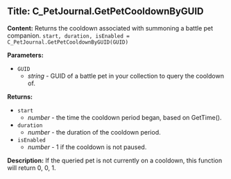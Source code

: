 ## Title: C_PetJournal.GetPetCooldownByGUID

**Content:**
Returns the cooldown associated with summoning a battle pet companion.
`start, duration, isEnabled = C_PetJournal.GetPetCooldownByGUID(GUID)`

**Parameters:**
- `GUID`
  - *string* - GUID of a battle pet in your collection to query the cooldown of.

**Returns:**
- `start`
  - *number* - the time the cooldown period began, based on GetTime().
- `duration`
  - *number* - the duration of the cooldown period.
- `isEnabled`
  - *number* - 1 if the cooldown is not paused.

**Description:**
If the queried pet is not currently on a cooldown, this function will return 0, 0, 1.